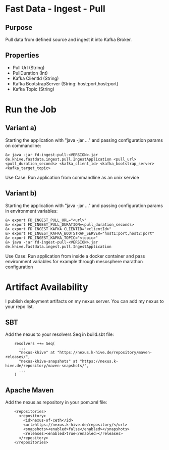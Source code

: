 Fast Data - Ingest - Pull
=========================

Purpose
-------
Pull data from defined source and ingest it into Kafka Broker.

Properties
----------
- Pull Url (String)
- PullDuration (Int)
- Kafka ClientId (String)
- Kafka BootstrapServer (String: host:port,host:port)
- Kafka Topic (String)

Run the Job
===========

Variant a)
----------
Starting the application with "java -jar ..." and passing configuration params on commandline:

```
&> java -jar fd-ingest-pull-<VERSION>.jar de.khive.fastdata.ingest.pull.IngestApplication <pull_url> <pull_duration_seconds> <kafka_client_id> <kafka_bootstrap_server> <kafka_target_topic>
```

Use Case: Run application from commandline as an unix service

Variant b)
----------
Starting the application with "java -jar ..." and passing configuration params in environment variables:

```
&> export FD_INGEST_PULL_URL="<url>"
&> export FD_INGEST_PULL_DURATION=<pull_duration_seconds>
&> export FD_INGEST_KAFKA_CLIENTID="<clientId>"
&> export FD_INGEST_KAFKA_BOOTSTRAP_SERVER="host1:port,host2:port"
&> export FD_INGEST_KAFKA_TOPIC="<topic>"
&> java -jar fd-ingest-pull-<VERSION>.jar de.khive.fastdata.ingest.pull.IngestApplication 
```

Use Case: Run application from inside a docker container and pass environment variables for example through mesosphere marathon configuration

Artifact Availability
=====================

I publish deployment artifacts on my nexus server. You can add my nexus to your repo list.

SBT
---
Add the nexus to your resolvers Seq in build.sbt file:

```
    resolvers ++= Seq(
      ...
      "nexus-khive" at "https://nexus.k-hive.de/repository/maven-releases/",
      "nexus-khive-snapshots" at "https://nexus.k-hive.de/repository/maven-snapshots/",
      ...
    )
```

Apache Maven
------------

Add the nexus as repository in your pom.xml file:

```
    <repositories> 
      <repository>
        <id>nexus-of-ceth</id>
        <url>https://nexus.k-hive.de/repository/</url>
        <snapshots><enabled>false</enabled></snapshots>
        <releases><enabled>true</enabled></releases>
      </repository>
    </repositories>
```